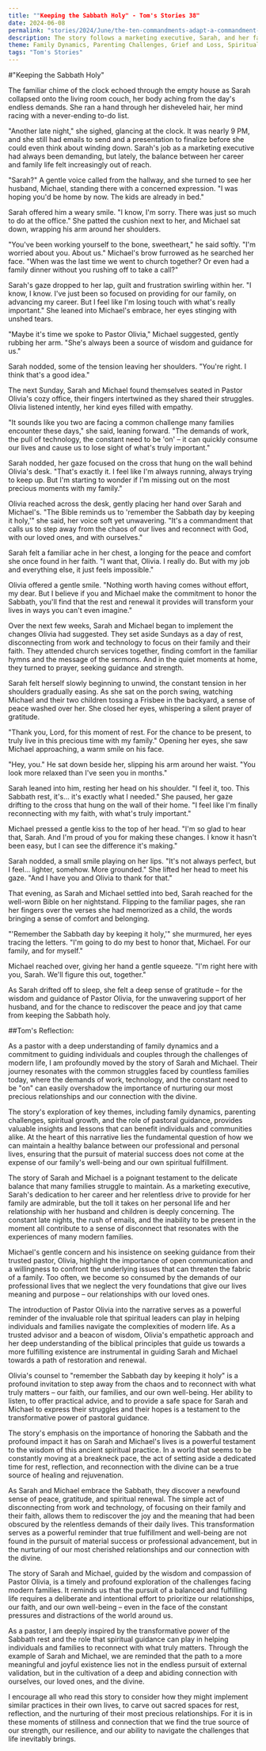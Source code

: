 ```yaml
---
title: ""Keeping the Sabbath Holy" - Tom's Stories 38"
date: 2024-06-08
permalink: "stories/2024/June/the-ten-commandments-adapt-a-commandment-to-a-contemporary-situation/"
description: The story follows a marketing executive, Sarah, and her family as they navigate the challenges of modern life, including the demands of work, technology, and maintaining a healthy family dynamic. With the guidance of their pastor, they learn to prioritize their faith and relationships by honoring the Sabbath, leading to a renewed sense of peace, gratitude, and spiritual fulfillment.
theme: Family Dynamics, Parenting Challenges, Grief and Loss, Spiritual Growth, Pastoral Guidance
tags: "Tom's Stories"
---
```

#"Keeping the Sabbath Holy"

The familiar chime of the clock echoed through the empty house as Sarah collapsed onto the living room couch, her body aching from the day's endless demands. She ran a hand through her disheveled hair, her mind racing with a never-ending to-do list.

"Another late night," she sighed, glancing at the clock. It was nearly 9 PM, and she still had emails to send and a presentation to finalize before she could even think about winding down. Sarah's job as a marketing executive had always been demanding, but lately, the balance between her career and family life felt increasingly out of reach.

"Sarah?" A gentle voice called from the hallway, and she turned to see her husband, Michael, standing there with a concerned expression. "I was hoping you'd be home by now. The kids are already in bed."

Sarah offered him a weary smile. "I know, I'm sorry. There was just so much to do at the office." She patted the cushion next to her, and Michael sat down, wrapping his arm around her shoulders.

"You've been working yourself to the bone, sweetheart," he said softly. "I'm worried about you. About us." Michael's brow furrowed as he searched her face. "When was the last time we went to church together? Or even had a family dinner without you rushing off to take a call?"

Sarah's gaze dropped to her lap, guilt and frustration swirling within her. "I know, I know. I've just been so focused on providing for our family, on advancing my career. But I feel like I'm losing touch with what's really important." She leaned into Michael's embrace, her eyes stinging with unshed tears.

"Maybe it's time we spoke to Pastor Olivia," Michael suggested, gently rubbing her arm. "She's always been a source of wisdom and guidance for us."

Sarah nodded, some of the tension leaving her shoulders. "You're right. I think that's a good idea."

The next Sunday, Sarah and Michael found themselves seated in Pastor Olivia's cozy office, their fingers intertwined as they shared their struggles. Olivia listened intently, her kind eyes filled with empathy.

"It sounds like you two are facing a common challenge many families encounter these days," she said, leaning forward. "The demands of work, the pull of technology, the constant need to be 'on' – it can quickly consume our lives and cause us to lose sight of what's truly important."

Sarah nodded, her gaze focused on the cross that hung on the wall behind Olivia's desk. "That's exactly it. I feel like I'm always running, always trying to keep up. But I'm starting to wonder if I'm missing out on the most precious moments with my family."

Olivia reached across the desk, gently placing her hand over Sarah and Michael's. "The Bible reminds us to 'remember the Sabbath day by keeping it holy,'" she said, her voice soft yet unwavering. "It's a commandment that calls us to step away from the chaos of our lives and reconnect with God, with our loved ones, and with ourselves."

Sarah felt a familiar ache in her chest, a longing for the peace and comfort she once found in her faith. "I want that, Olivia. I really do. But with my job and everything else, it just feels impossible."

Olivia offered a gentle smile. "Nothing worth having comes without effort, my dear. But I believe if you and Michael make the commitment to honor the Sabbath, you'll find that the rest and renewal it provides will transform your lives in ways you can't even imagine."

Over the next few weeks, Sarah and Michael began to implement the changes Olivia had suggested. They set aside Sundays as a day of rest, disconnecting from work and technology to focus on their family and their faith. They attended church services together, finding comfort in the familiar hymns and the message of the sermons. And in the quiet moments at home, they turned to prayer, seeking guidance and strength.

Sarah felt herself slowly beginning to unwind, the constant tension in her shoulders gradually easing. As she sat on the porch swing, watching Michael and their two children tossing a Frisbee in the backyard, a sense of peace washed over her. She closed her eyes, whispering a silent prayer of gratitude.

"Thank you, Lord, for this moment of rest. For the chance to be present, to truly live in this precious time with my family." Opening her eyes, she saw Michael approaching, a warm smile on his face.

"Hey, you." He sat down beside her, slipping his arm around her waist. "You look more relaxed than I've seen you in months."

Sarah leaned into him, resting her head on his shoulder. "I feel it, too. This Sabbath rest, it's... it's exactly what I needed." She paused, her gaze drifting to the cross that hung on the wall of their home. "I feel like I'm finally reconnecting with my faith, with what's truly important."

Michael pressed a gentle kiss to the top of her head. "I'm so glad to hear that, Sarah. And I'm proud of you for making these changes. I know it hasn't been easy, but I can see the difference it's making."

Sarah nodded, a small smile playing on her lips. "It's not always perfect, but I feel... lighter, somehow. More grounded." She lifted her head to meet his gaze. "And I have you and Olivia to thank for that."

That evening, as Sarah and Michael settled into bed, Sarah reached for the well-worn Bible on her nightstand. Flipping to the familiar pages, she ran her fingers over the verses she had memorized as a child, the words bringing a sense of comfort and belonging.

"'Remember the Sabbath day by keeping it holy,'" she murmured, her eyes tracing the letters. "I'm going to do my best to honor that, Michael. For our family, and for myself."

Michael reached over, giving her hand a gentle squeeze. "I'm right here with you, Sarah. We'll figure this out, together."

As Sarah drifted off to sleep, she felt a deep sense of gratitude – for the wisdom and guidance of Pastor Olivia, for the unwavering support of her husband, and for the chance to rediscover the peace and joy that came from keeping the Sabbath holy.

##Tom's Reflection: 

As a pastor with a deep understanding of family dynamics and a commitment to guiding individuals and couples through the challenges of modern life, I am profoundly moved by the story of Sarah and Michael. Their journey resonates with the common struggles faced by countless families today, where the demands of work, technology, and the constant need to be "on" can easily overshadow the importance of nurturing our most precious relationships and our connection with the divine.

The story's exploration of key themes, including family dynamics, parenting challenges, spiritual growth, and the role of pastoral guidance, provides valuable insights and lessons that can benefit individuals and communities alike. At the heart of this narrative lies the fundamental question of how we can maintain a healthy balance between our professional and personal lives, ensuring that the pursuit of material success does not come at the expense of our family's well-being and our own spiritual fulfillment.

The story of Sarah and Michael is a poignant testament to the delicate balance that many families struggle to maintain. As a marketing executive, Sarah's dedication to her career and her relentless drive to provide for her family are admirable, but the toll it takes on her personal life and her relationship with her husband and children is deeply concerning. The constant late nights, the rush of emails, and the inability to be present in the moment all contribute to a sense of disconnect that resonates with the experiences of many modern families.

Michael's gentle concern and his insistence on seeking guidance from their trusted pastor, Olivia, highlight the importance of open communication and a willingness to confront the underlying issues that can threaten the fabric of a family. Too often, we become so consumed by the demands of our professional lives that we neglect the very foundations that give our lives meaning and purpose – our relationships with our loved ones.

The introduction of Pastor Olivia into the narrative serves as a powerful reminder of the invaluable role that spiritual leaders can play in helping individuals and families navigate the complexities of modern life. As a trusted advisor and a beacon of wisdom, Olivia's empathetic approach and her deep understanding of the biblical principles that guide us towards a more fulfilling existence are instrumental in guiding Sarah and Michael towards a path of restoration and renewal.

Olivia's counsel to "remember the Sabbath day by keeping it holy" is a profound invitation to step away from the chaos and to reconnect with what truly matters – our faith, our families, and our own well-being. Her ability to listen, to offer practical advice, and to provide a safe space for Sarah and Michael to express their struggles and their hopes is a testament to the transformative power of pastoral guidance.

The story's emphasis on the importance of honoring the Sabbath and the profound impact it has on Sarah and Michael's lives is a powerful testament to the wisdom of this ancient spiritual practice. In a world that seems to be constantly moving at a breakneck pace, the act of setting aside a dedicated time for rest, reflection, and reconnection with the divine can be a true source of healing and rejuvenation.

As Sarah and Michael embrace the Sabbath, they discover a newfound sense of peace, gratitude, and spiritual renewal. The simple act of disconnecting from work and technology, of focusing on their family and their faith, allows them to rediscover the joy and the meaning that had been obscured by the relentless demands of their daily lives. This transformation serves as a powerful reminder that true fulfillment and well-being are not found in the pursuit of material success or professional advancement, but in the nurturing of our most cherished relationships and our connection with the divine.

The story of Sarah and Michael, guided by the wisdom and compassion of Pastor Olivia, is a timely and profound exploration of the challenges facing modern families. It reminds us that the pursuit of a balanced and fulfilling life requires a deliberate and intentional effort to prioritize our relationships, our faith, and our own well-being – even in the face of the constant pressures and distractions of the world around us.

As a pastor, I am deeply inspired by the transformative power of the Sabbath rest and the role that spiritual guidance can play in helping individuals and families to reconnect with what truly matters. Through the example of Sarah and Michael, we are reminded that the path to a more meaningful and joyful existence lies not in the endless pursuit of external validation, but in the cultivation of a deep and abiding connection with ourselves, our loved ones, and the divine.

I encourage all who read this story to consider how they might implement similar practices in their own lives, to carve out sacred spaces for rest, reflection, and the nurturing of their most precious relationships. For it is in these moments of stillness and connection that we find the true source of our strength, our resilience, and our ability to navigate the challenges that life inevitably brings.

